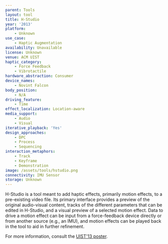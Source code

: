 ```yaml
---
parent: Tools
layout: tool
title: H-Studio
year: '2013'
platform:
    - Unknown
use_case:
    - Haptic Augmentation
availability: Unavailable
license: Unknown
venue: ACM UIST
haptic_category:
    - Force Feedback
    - Vibrotactile
hardware_abstraction: Consumer
device_names:
    - Novint Falcon
body_position:
    - N/A
driving_feature:
    - Time
effect_localization: Location-aware
media_support:
    - Audio
    - Visual
iterative_playback: 'Yes'
design_approaches:
    - DPC
    - Process
    - Sequencing
interaction_metaphors:
    - Track
    - Keyframe
    - Demonstration
image: /assets/tools/hstudio.png
connectivity: IMU Sensor
storage: Unknown
---
```

H-Studio is a tool meant to add haptic effects, primarily motion effects, to a pre-existing video file.
Its primary interface provides a preview of the original audio-visual content, tracks of the different parameters that can be edited in H-Studio, and a visual preview of a selected motion effect.
Data to drive a motion effect can be input from a force-feedback device directly or from another source (e.g., an IMU), and motion effects can be played back in the tool to aid in further refinement.

For more information, consult the [UIST'13 poster](https://doi.org/10.1145/2508468.2514721).

